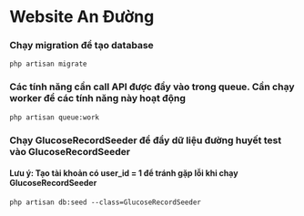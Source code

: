 # Website An Đường

### Chạy migration để tạo database

```
php artisan migrate
```

### Các tính năng cần call API được đẩy vào trong queue. Cần chạy worker để các tính năng này hoạt động

```
php artisan queue:work
```

### Chạy GlucoseRecordSeeder để đẩy dữ liệu đường huyết test vào GlucoseRecordSeeder

#### Lưu ý: Tạo tài khoản có user_id = 1 để tránh gặp lỗi khi chạy GlucoseRecordSeeder

```
php artisan db:seed --class=GlucoseRecordSeeder
```
